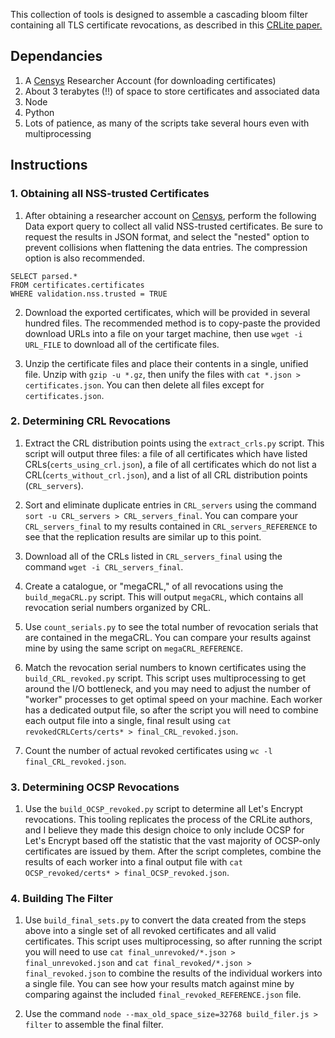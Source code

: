 This collection of tools is designed to assemble a cascading
bloom filter containing all TLS certificate revocations, as described
in this [CRLite paper.](http://www.ccs.neu.edu/home/cbw/static/pdf/larisch-oakland17.pdf)

## Dependancies
1. A [Censys](https://censys.io) Researcher Account (for downloading certificates)
2. About 3 terabytes (!!) of space to store certificates and associated data
3. Node
4. Python
5. Lots of patience, as many of the scripts take several hours even with multiprocessing

## Instructions
### 1. Obtaining all NSS-trusted Certificates
1. After obtaining a researcher account on [Censys](https://censys.io),
perform the following Data export query to collect all valid NSS-trusted certificates.
Be sure to request the results in JSON format, and select the "nested" option to
prevent collisions when flattening the data entries. The compression option is also
recommended.
```
SELECT parsed.*
FROM certificates.certificates
WHERE validation.nss.trusted = TRUE
```

2. Download the exported certificates, which will be provided in several hundred
files. The recommended method is to copy-paste the provided download URLs into
a file on your target machine, then use `wget -i URL_FILE` to download all
of the certificate files.

3. Unzip the certificate files and place their contents in a single, unified file.
Unzip with `gzip -u *.gz`, then unify the files with `cat *.json > certificates.json`.
You can then delete all files except for `certificates.json`.

### 2. Determining CRL Revocations
1. Extract the CRL distribution points using the `extract_crls.py` script. This
script will output three files: a file of all certificates which have listed CRLs(`certs_using_crl.json`),
a file of all certificates which do not list a CRL(`certs_without_crl.json`),
and a list of all CRL distribution points (`CRL_servers`).

2. Sort and eliminate duplicate entries in `CRL_servers` using the command
`sort -u CRL_servers > CRL_servers_final`. You can compare your `CRL_servers_final`
to my results contained in `CRL_servers_REFERENCE` to see that the replication
results are similar up to this point.

3. Download all of the CRLs listed in `CRL_servers_final` using the command
`wget -i CRL_servers_final`.

4. Create a catalogue, or "megaCRL," of all revocations using the `build_megaCRL.py`
script. This will output `megaCRL`, which contains all revocation serial numbers
organized by CRL.

5. Use `count_serials.py` to see the total number of revocation serials that are
contained in the megaCRL. You can compare your results against mine by using the
same script on `megaCRL_REFERENCE`.

6. Match the revocation serial numbers to known certificates using the `build_CRL_revoked.py`
script. This script uses multiprocessing to get around the I/O bottleneck,
and you may need to adjust the number of "worker" processes to get optimal
speed on your machine. Each worker has a dedicated output file, so after the script you
will need to combine each output file into a single, final result using
`cat revokedCRLCerts/certs* > final_CRL_revoked.json`.

7. Count the number of actual revoked certificates using `wc -l final_CRL_revoked.json`.

### 3. Determining OCSP Revocations
1. Use the `build_OCSP_revoked.py` script to determine all Let's Encrypt revocations.
This tooling replicates the process of the CRLite authors, and I believe they made this
design choice to only include OCSP for Let's Encrypt based off the statistic that the
vast majority of OCSP-only certificates are issued by them. After the script completes,
combine the results of each worker into a final output file with
`cat OCSP_revoked/certs* > final_OCSP_revoked.json`.

### 4. Building The Filter
1. Use `build_final_sets.py` to convert the data created from the steps above into a single
set of all revoked certificates and all valid certificates. This script uses multiprocessing,
so after running the script you will need to use `cat final_unrevoked/*.json > final_unrevoked.json`
and `cat final_revoked/*.json > final_revoked.json` to combine the results of the individual
workers into a single file. You can see how your results match against mine by comparing
against the included `final_revoked_REFERENCE.json` file.

2. Use the command `node --max_old_space_size=32768 build_filer.js > filter` to assemble
the final filter.
